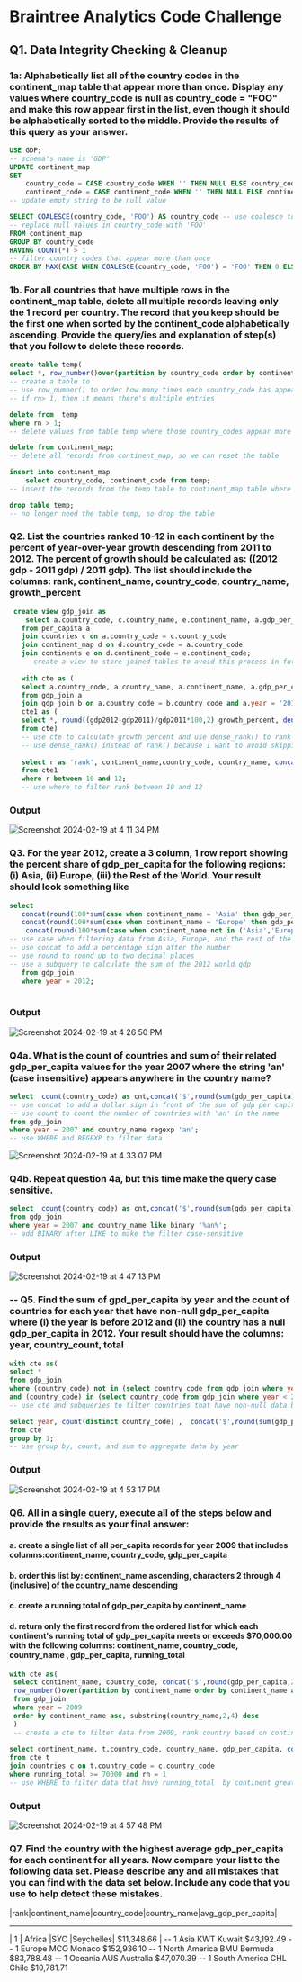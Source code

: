 # Braintree Analytics Code Challenge
## Q1. Data Integrity Checking & Cleanup
### 1a: Alphabetically list all of the country codes in the continent_map table that appear more than once. Display any values where country_code is null as country_code = "FOO" and make this row appear first in the list, even though it should be alphabetically sorted to the middle. Provide the results of this query as your answer. 

````sql
USE GDP;
-- schema's name is 'GDP'
UPDATE continent_map
SET
    country_code = CASE country_code WHEN '' THEN NULL ELSE country_code END,
    continent_code = CASE continent_code WHEN '' THEN NULL ELSE continent_code END;
-- update empty string to be null value 

SELECT COALESCE(country_code, 'FOO') AS country_code -- use coalesce to replace null value as "FOO"
-- replace null values in country_code with 'FOO'
FROM continent_map 
GROUP BY country_code
HAVING COUNT(*) > 1
-- filter country codes that appear more than once 
ORDER BY MAX(CASE WHEN COALESCE(country_code, 'FOO') = 'FOO' THEN 0 ELSE 1 END) ASC, COUNT(*) DESC, country_code ASC;

````
### 1b. For all countries that have multiple rows in the continent_map table, delete all multiple records leaving only the 1 record per country. The record that you keep should be the first one when sorted by the continent_code alphabetically ascending. Provide the query/ies and explanation of step(s) that you follow to delete these records.

````sql
create table temp(
select *, row_number()over(partition by country_code order by continent_code asc) rn from continent_map) ;
-- create a table to 
-- use row_number() to order how many times each country_code has appeared and order it by continent_code alphabetically ascending
-- if rn> 1, then it means there's multiple entries

delete from  temp
where rn > 1;
-- delete values from table temp where those country_codes appear more than once

delete from continent_map; 
-- delete all records from continent_map, so we can reset the table

insert into continent_map
	select country_code, continent_code from temp;
-- insert the records from the temp table to continent_map table where I already deleted all duplicate values

drop table temp;
-- no longer need the table temp, so drop the table
````

### Q2. List the countries ranked 10-12 in each continent by the percent of year-over-year growth descending from 2011 to 2012. The percent of growth should be calculated as: ((2012 gdp - 2011 gdp) / 2011 gdp). The list should include the columns: rank, continent_name, country_code, country_name, growth_percent

````sql
 create view gdp_join as
    select a.country_code, c.country_name, e.continent_name, a.gdp_per_capita, a.year
   from per_capita a 
   join countries c on a.country_code = c.country_code 
   join continent_map d on d.country_code = a.country_code 
   join continents e on d.continent_code = e.continent_code; 
   -- create a view to store joined tables to avoid this process in future questions
   
   with cte as (
   select a.country_code, a.country_name, a.continent_name, a.gdp_per_capita as 'gdp2011', b.gdp_per_capita as 'gdp2012'
   from gdp_join a
   join gdp_join b on a.country_code = b.country_code and a.year = '2011' and b.year = '2012'),
   cte1 as (
   select *, round((gdp2012-gdp2011)/gdp2011*100,2) growth_percent, dense_rank()over(partition by continent_name order by (gdp2012-gdp2011)/gdp2011 desc) as r
   from cte)
   -- use cte to calculate growth percent and use dense_rank() to rank base on the growth percent by continent 
   -- use dense_rank() instead of rank() because I want to avoid skipping a rank 
   
   select r as 'rank', continent_name,country_code, country_name, concat(growth_percent, '%')  as growth_percent
   from cte1
   where r between 10 and 12;
   -- use where to filter rank between 10 and 12
````
### Output
![Screenshot 2024-02-19 at 4 11 34 PM](https://github.com/aacha0/Portfolio/assets/148589444/7597ce71-7fca-482e-9712-d3ad3685fc63)

### Q3. For the year 2012, create a 3 column, 1 row report showing the percent share of gdp_per_capita for the following regions: (i) Asia, (ii) Europe, (iii) the Rest of the World. Your result should look something like

````sql
select    
   concat(round(100*sum(case when continent_name = 'Asia' then gdp_per_capita else 0 end)/(select sum(gdp_per_capita) from gdp_join where year = 2012),2),'%') as 'Asia', 
   concat(round(100*sum(case when continent_name = 'Europe' then gdp_per_capita else 0 end)/(select sum(gdp_per_capita) from gdp_join where year = 2012),2),'%') as ' Europe', 
	concat(round(100*sum(case when continent_name not in ('Asia','Europe') then gdp_per_capita else 0 end)/(select sum(gdp_per_capita) from gdp_join where year = 2012),2),'%') as 'Rest of World'
-- use case when filtering data from Asia, Europe, and the rest of the world 
-- use concat to add a percentage sign after the number
-- use round to round up to two decimal places
-- use a subquery to calculate the sum of the 2012 world gdp 
   from gdp_join
   where year = 2012;
    
````
### Output
![Screenshot 2024-02-19 at 4 26 50 PM](https://github.com/aacha0/Portfolio/assets/148589444/e9353aae-21c0-4cd6-809d-dcecc1f51ceb)

### Q4a. What is the count of countries and sum of their related gdp_per_capita values for the year 2007 where the string 'an' (case insensitive) appears anywhere in the country name?

````sql
select  count(country_code) as cnt,concat('$',round(sum(gdp_per_capita),2)) total_gdp_per_capita
-- use concat to add a dollar sign in front of the sum of gdp per capita
-- use count to count the number of countries with 'an' in the name
from gdp_join
where year = 2007 and country_name regexp 'an';
-- use WHERE and REGEXP to filter data 
````
![Screenshot 2024-02-19 at 4 33 07 PM](https://github.com/aacha0/Portfolio/assets/148589444/06e4c219-d239-4f90-ade8-ef93a09aacc6)

### Q4b. Repeat question 4a, but this time make the query case sensitive.

````sql
select  count(country_code) as cnt,concat('$',round(sum(gdp_per_capita),2)) total_gdp_per_capita
from gdp_join
where year = 2007 and country_name like binary '%an%';
-- add BINARY after LIKE to make the filter case-sensitive

````
### Output
![Screenshot 2024-02-19 at 4 47 13 PM](https://github.com/aacha0/Portfolio/assets/148589444/495e242f-a9a6-4cf6-ba2e-8ffaac446896)
 
### -- Q5. Find the sum of gpd_per_capita by year and the count of countries for each year that have non-null gdp_per_capita where (i) the year is before 2012 and (ii) the country has a null gdp_per_capita in 2012. Your result should have the columns: year, country_count, total

````sql
with cte as(
select *
from gdp_join 
where (country_code) not in (select country_code from gdp_join where year= 2012)  
and (country_code) in (select country_code from gdp_join where year < 2012) )
-- use cte and subqueries to filter countries that have non-null data before 2012 and don't have 2012 records at the same time

select year, count(distinct country_code) ,  concat('$',round(sum(gdp_per_capita),2))
from cte 
group by 1;
-- use group by, count, and sum to aggregate data by year
````
### Output 
![Screenshot 2024-02-19 at 4 53 17 PM](https://github.com/aacha0/Portfolio/assets/148589444/3a8a5c44-2063-4a31-9007-ced5305f3a6a)

### Q6. All in a single query, execute all of the steps below and provide the results as your final answer:
#### a. create a single list of all per_capita records for year 2009 that includes columns:continent_name, country_code, gdp_per_capita
#### b. order this list by: continent_name ascending, characters 2 through 4 (inclusive) of the country_name descending
#### c. create a running total of gdp_per_capita by continent_name
#### d. return only the first record from the ordered list for which each continent's running total of gdp_per_capita meets or exceeds $70,000.00 with the following columns: continent_name, country_code, country_name , gdp_per_capita, running_total

````sql
with cte as(
 select continent_name, country_code, concat('$',round(gdp_per_capita,2)) as gdp_per_capita, sum(gdp_per_capita)over(partition by continent_name) as running_total,
 row_number()over(partition by continent_name order by continent_name asc, substring(country_name,2,4) desc) rn
 from gdp_join
 where year = 2009
 order by continent_name asc, substring(country_name,2,4) desc
 )
 -- create a cte to filter data from 2009, rank country based on continent_name and country_code's characters 2 through 4 (inclusive) of the country_name descending in each continent, and calculate running total by continent
    
select continent_name, t.country_code, country_name, gdp_per_capita, concat('$',round(running_total,2)) as runnign_total 
from cte t
join countries c on t.country_code = c.country_code
where running_total >= 70000 and rn = 1
-- use WHERE to filter data that have running_total  by continent greater or equal to 70000.00 and is the first record from each continent ;
````
### Output
![Screenshot 2024-02-19 at 4 57 48 PM](https://github.com/aacha0/Portfolio/assets/148589444/4fc77303-dc9b-4e8a-83e5-7e23ed1c7969)

### Q7. Find the country with the highest average gdp_per_capita for each continent for all years. Now compare your list to the following data set. Please describe any and all mistakes that you can find with the data set below. Include any code that you use to help detect these mistakes.

|rank|continent_name|country_code|country_name|avg_gdp_per_capita|
 ---- -------------- ------------ ------------ -------------------
|  1 | Africa	     |SYC	|Seychelles|	$11,348.66        |
-- 1	Asia	KWT	Kuwait	$43,192.49
-- 1	Europe	MCO	Monaco	$152,936.10
-- 1	North America	BMU	Bermuda	$83,788.48
-- 1	Oceania	AUS	Australia	$47,070.39
-- 1	South America	CHL	Chile	$10,781.71




